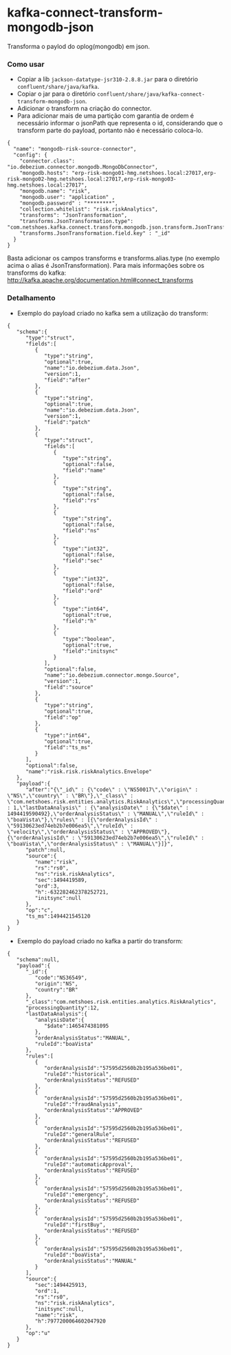 # kafka-connect-transform-mongodb-json
Transforma o paylod do oplog(mongodb) em json.

### Como usar
* Copiar a lib `jackson-datatype-jsr310-2.8.8.jar` para o diretório `confluent/share/java/kafka`.
* Copiar o jar para o diretório `confluent/share/java/kafka-connect-transform-mongodb-json`.
* Adicionar o transform na criação do connector.
* Para adicionar mais de uma partição com garantia de ordem é necessário informar o 
jsonPath que representa o id, considerando que o transform parte do payload, portanto não é necessário coloca-lo.

```
{
  "name": "mongodb-risk-source-connector",
  "config": {
    "connector.class": "io.debezium.connector.mongodb.MongoDbConnector",
    "mongodb.hosts": "erp-risk-mongo01-hmg.netshoes.local:27017,erp-risk-mongo02-hmg.netshoes.local:27017,erp-risk-mongo03-hmg.netshoes.local:27017",
    "mongodb.name": "risk",
    "mongodb.user": "application" ,
    "mongodb.password" : "********",
    "collection.whitelist": "risk.riskAnalytics",
    "transforms": "JsonTransformation",
    "transforms.JsonTransformation.type": "com.netshoes.kafka.connect.transform.mongodb.json.transform.JsonTransformation",
    "transforms.JsonTransformation.field.key" : "_id"
  }
}
```

Basta adicionar os campos transforms e transforms.alias.type (no exemplo acima o alias é JsonTransformation).
Para mais informações sobre os transforms do kafka: http://kafka.apache.org/documentation.html#connect_transforms

### Detalhamento

* Exemplo do payload criado no kafka sem a utilização do transform:

```
{  
   "schema":{  
      "type":"struct",
      "fields":[  
         {  
            "type":"string",
            "optional":true,
            "name":"io.debezium.data.Json",
            "version":1,
            "field":"after"
         },
         {  
            "type":"string",
            "optional":true,
            "name":"io.debezium.data.Json",
            "version":1,
            "field":"patch"
         },
         {  
            "type":"struct",
            "fields":[  
               {  
                  "type":"string",
                  "optional":false,
                  "field":"name"
               },
               {  
                  "type":"string",
                  "optional":false,
                  "field":"rs"
               },
               {  
                  "type":"string",
                  "optional":false,
                  "field":"ns"
               },
               {  
                  "type":"int32",
                  "optional":false,
                  "field":"sec"
               },
               {  
                  "type":"int32",
                  "optional":false,
                  "field":"ord"
               },
               {  
                  "type":"int64",
                  "optional":true,
                  "field":"h"
               },
               {  
                  "type":"boolean",
                  "optional":true,
                  "field":"initsync"
               }
            ],
            "optional":false,
            "name":"io.debezium.connector.mongo.Source",
            "version":1,
            "field":"source"
         },
         {  
            "type":"string",
            "optional":true,
            "field":"op"
         },
         {  
            "type":"int64",
            "optional":true,
            "field":"ts_ms"
         }
      ],
      "optional":false,
      "name":"risk.risk.riskAnalytics.Envelope"
   },
   "payload":{  
      "after":"{\"_id\" : {\"code\" : \"NS50017\",\"origin\" : \"NS\",\"country\" : \"BR\"},\"_class\" : \"com.netshoes.risk.entities.analytics.RiskAnalytics\",\"processingQuantity\" : 1,\"lastDataAnalysis\" : {\"analysisDate\" : {\"$date\" : 1494419590492},\"orderAnalysisStatus\" : \"MANUAL\",\"ruleId\" : \"boaVista\"},\"rules\" : [{\"orderAnalysisId\" : \"59130623ed74eb2b7e006ea5\",\"ruleId\" : \"velocity\",\"orderAnalysisStatus\" : \"APPROVED\"}, {\"orderAnalysisId\" : \"59130623ed74eb2b7e006ea5\",\"ruleId\" : \"boaVista\",\"orderAnalysisStatus\" : \"MANUAL\"}]}",
      "patch":null,
      "source":{  
         "name":"risk",
         "rs":"rs0",
         "ns":"risk.riskAnalytics",
         "sec":1494419589,
         "ord":3,
         "h":-632282462378252721,
         "initsync":null
      },
      "op":"c",
      "ts_ms":1494421545120
   }
}
```
* Exemplo do payload criado no kafka a partir do transform:

```
{
   "schema":null,
   "payload":{
      "_id":{
         "code":"NS36549",
         "origin":"NS",
         "country":"BR"
      },
      "_class":"com.netshoes.risk.entities.analytics.RiskAnalytics",
      "processingQuantity":12,
      "lastDataAnalysis":{
         "analysisDate":{
            "$date":1465474381095
         },
         "orderAnalysisStatus":"MANUAL",
         "ruleId":"boaVista"
      },
      "rules":[
         {
            "orderAnalysisId":"57595d2560b2b195a536be01",
            "ruleId":"historical",
            "orderAnalysisStatus":"REFUSED"
         },
         {
            "orderAnalysisId":"57595d2560b2b195a536be01",
            "ruleId":"fraudAnalysis",
            "orderAnalysisStatus":"APPROVED"
         },
         {
            "orderAnalysisId":"57595d2560b2b195a536be01",
            "ruleId":"generalRule",
            "orderAnalysisStatus":"REFUSED"
         },
         {
            "orderAnalysisId":"57595d2560b2b195a536be01",
            "ruleId":"automaticApproval",
            "orderAnalysisStatus":"REFUSED"
         },
         {
            "orderAnalysisId":"57595d2560b2b195a536be01",
            "ruleId":"emergency",
            "orderAnalysisStatus":"REFUSED"
         },
         {
            "orderAnalysisId":"57595d2560b2b195a536be01",
            "ruleId":"firstBuy",
            "orderAnalysisStatus":"REFUSED"
         },
         {
            "orderAnalysisId":"57595d2560b2b195a536be01",
            "ruleId":"boaVista",
            "orderAnalysisStatus":"MANUAL"
         }
      ],
      "source":{
         "sec":1494425913,
         "ord":1,
         "rs":"rs0",
         "ns":"risk.riskAnalytics",
         "initsync":null,
         "name":"risk",
         "h":7977200064602047920
      },
      "op":"u"
   }
}
```
